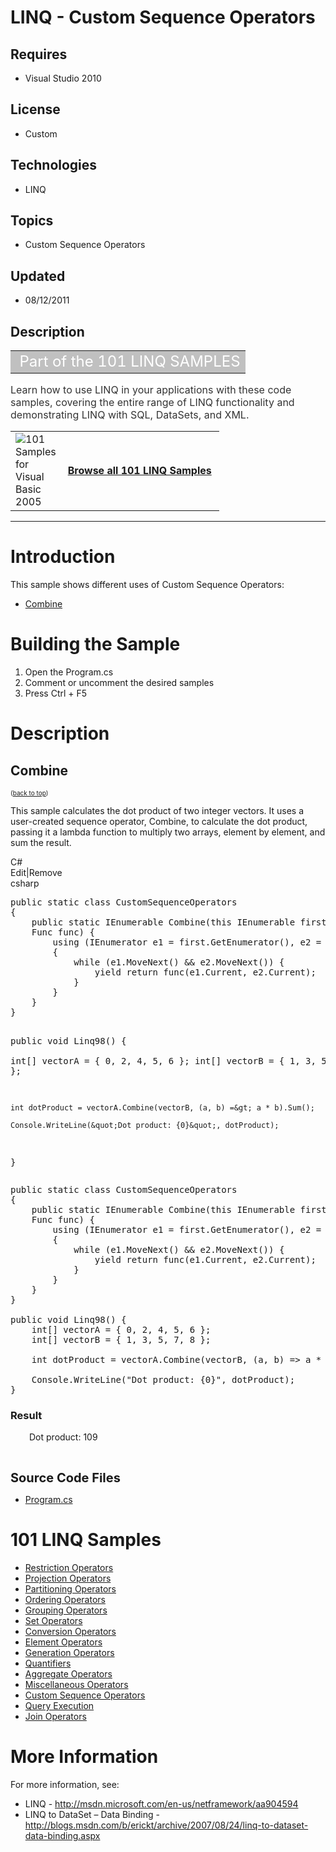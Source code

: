 # LINQ - Custom Sequence Operators
## Requires
- Visual Studio 2010
## License
- Custom
## Technologies
- LINQ
## Topics
- Custom Sequence Operators
## Updated
- 08/12/2011
## Description

<table border="0" cellspacing="2" cellpadding="1" width="100%">
<tbody>
<tr align="left" valign="top">
<td align="left" valign="middle" style="background-color:#c0c0c0"><span style="color:#ffffff; font-size:x-large">&nbsp;Part of the 101 LINQ SAMPLES</span></td>
</tr>
</tbody>
</table>
<div class="RoundedBox">
<div class="boxheader">
<div class="BostonPostCard"></div>
</div>
<div class="boxheader"><span style="font-size:medium; background-color:#ffffff; color:#333333">Learn how to use LINQ in your applications with these code samples, covering the entire range of LINQ functionality and demonstrating LINQ with SQL, DataSets, and
 XML.</span></div>
<div class="boxcontent">
<table border="0" cellspacing="2" cellpadding="1" width="100%">
<tbody>
<tr align="left" valign="top">
<td width="50px" align="left" valign="middle"><a href="http://archive.msdn.microsoft.com/vb2008samples/Release/ProjectReleases.aspx?ReleaseId=1426"><img title="101 Samples for Visual Basic 2005" src="-dd183105.download_45(en-us,msdn.10).jpg" alt="101 Samples for Visual Basic 2005" align="left"></a></td>
<td align="left" valign="middle"><span style="font-size:medium"><strong><a href="http://code.msdn.microsoft.com/101-LINQ-Samples-3fb9811b/viewsamplepack">Browse all 101 LINQ Samples</a>&nbsp;</strong></span></td>
</tr>
</tbody>
</table>
</div>
<hr>
</div>
<h1 id="Introduction">Introduction</h1>
<p>This sample shows different uses of Custom Sequence Operators:</p>
<ul>
<li><a title="This sample calculates the dot product of two integer vectors." href="#Combine">Combine</a>
</li></ul>
<h1><span>Building the Sample</span></h1>
<ol>
<li>Open the Program.cs </li><li>Comment or uncomment the desired samples </li><li>Press Ctrl &#43; F5 </li></ol>
<h1>Description</h1>
<h2 id="Combine">Combine</h2>
<p><span style="font-size:x-small">(<a href="#Introduction">back to top</a>)</span></p>
<p>This sample calculates the dot product of two integer vectors. It uses a user-created sequence operator, Combine, to calculate the dot product, passing it a lambda function to multiply two arrays, element by element, and sum the result.</p>
<p><span style="font-family:monospace"></span></p>
<div class="scriptcode">
<div class="pluginEditHolder" pluginCommand="mceScriptCode">
<div class="title"><span>C#</span></div>
<div class="pluginLinkHolder"><span class="pluginEditHolderLink">Edit</span>|<span class="pluginRemoveHolderLink">Remove</span></div>
<span class="hidden">csharp</span>
<pre class="hidden">public static class CustomSequenceOperators
{
    public static IEnumerable Combine(this IEnumerable first, IEnumerable second, 
    Func func) {
        using (IEnumerator e1 = first.GetEnumerator(), e2 = second.GetEnumerator())
        {
            while (e1.MoveNext() &amp;&amp; e2.MoveNext()) {
                yield return func(e1.Current, e2.Current);
            }
        }
    }
}

public void Linq98() {            
    int[] vectorA = { 0, 2, 4, 5, 6 };
    int[] vectorB = { 1, 3, 5, 7, 8 };
    
    int dotProduct = vectorA.Combine(vectorB, (a, b) =&gt; a * b).Sum();
    
    Console.WriteLine(&quot;Dot product: {0}&quot;, dotProduct);
}</pre>
<div class="preview">
<pre class="js">public&nbsp;static&nbsp;class&nbsp;CustomSequenceOperators&nbsp;
<span class="js__brace">{</span>&nbsp;
&nbsp;&nbsp;&nbsp;&nbsp;public&nbsp;static&nbsp;IEnumerable&nbsp;Combine(<span class="js__operator">this</span>&nbsp;IEnumerable&nbsp;first,&nbsp;IEnumerable&nbsp;second,&nbsp;&nbsp;
&nbsp;&nbsp;&nbsp;&nbsp;Func&nbsp;func)&nbsp;<span class="js__brace">{</span>&nbsp;
&nbsp;&nbsp;&nbsp;&nbsp;&nbsp;&nbsp;&nbsp;&nbsp;using&nbsp;(IEnumerator&nbsp;e1&nbsp;=&nbsp;first.GetEnumerator(),&nbsp;e2&nbsp;=&nbsp;second.GetEnumerator())&nbsp;
&nbsp;&nbsp;&nbsp;&nbsp;&nbsp;&nbsp;&nbsp;&nbsp;<span class="js__brace">{</span>&nbsp;
&nbsp;&nbsp;&nbsp;&nbsp;&nbsp;&nbsp;&nbsp;&nbsp;&nbsp;&nbsp;&nbsp;&nbsp;<span class="js__statement">while</span>&nbsp;(e1.MoveNext()&nbsp;&amp;&amp;&nbsp;e2.MoveNext())&nbsp;<span class="js__brace">{</span>&nbsp;
&nbsp;&nbsp;&nbsp;&nbsp;&nbsp;&nbsp;&nbsp;&nbsp;&nbsp;&nbsp;&nbsp;&nbsp;&nbsp;&nbsp;&nbsp;&nbsp;yield&nbsp;<span class="js__statement">return</span>&nbsp;func(e1.Current,&nbsp;e2.Current);&nbsp;
&nbsp;&nbsp;&nbsp;&nbsp;&nbsp;&nbsp;&nbsp;&nbsp;&nbsp;&nbsp;&nbsp;&nbsp;<span class="js__brace">}</span>&nbsp;
&nbsp;&nbsp;&nbsp;&nbsp;&nbsp;&nbsp;&nbsp;&nbsp;<span class="js__brace">}</span>&nbsp;
&nbsp;&nbsp;&nbsp;&nbsp;<span class="js__brace">}</span>&nbsp;
<span class="js__brace">}</span>&nbsp;
&nbsp;
public&nbsp;<span class="js__operator">void</span>&nbsp;Linq98()&nbsp;<span class="js__brace">{</span>&nbsp;&nbsp;&nbsp;&nbsp;&nbsp;&nbsp;&nbsp;&nbsp;&nbsp;&nbsp;&nbsp;&nbsp;&nbsp;
&nbsp;&nbsp;&nbsp;&nbsp;int[]&nbsp;vectorA&nbsp;=&nbsp;<span class="js__brace">{</span>&nbsp;<span class="js__num">0</span>,&nbsp;<span class="js__num">2</span>,&nbsp;<span class="js__num">4</span>,&nbsp;<span class="js__num">5</span>,&nbsp;<span class="js__num">6</span>&nbsp;<span class="js__brace">}</span>;&nbsp;
&nbsp;&nbsp;&nbsp;&nbsp;int[]&nbsp;vectorB&nbsp;=&nbsp;<span class="js__brace">{</span>&nbsp;<span class="js__num">1</span>,&nbsp;<span class="js__num">3</span>,&nbsp;<span class="js__num">5</span>,&nbsp;<span class="js__num">7</span>,&nbsp;<span class="js__num">8</span>&nbsp;<span class="js__brace">}</span>;&nbsp;
&nbsp;&nbsp;&nbsp;&nbsp;&nbsp;
&nbsp;&nbsp;&nbsp;&nbsp;int&nbsp;dotProduct&nbsp;=&nbsp;vectorA.Combine(vectorB,&nbsp;(a,&nbsp;b)&nbsp;=&gt;&nbsp;a&nbsp;*&nbsp;b).Sum();&nbsp;
&nbsp;&nbsp;&nbsp;&nbsp;&nbsp;
&nbsp;&nbsp;&nbsp;&nbsp;Console.WriteLine(<span class="js__string">&quot;Dot&nbsp;product:&nbsp;{0}&quot;</span>,&nbsp;dotProduct);&nbsp;
<span class="js__brace">}</span></pre>
</div>
</div>
</div>
<h3><strong>Result</strong></h3>
<p style="padding-left:30px">Dot product: 109</p>
<p>&nbsp;</p>
<p><span style="font-size:20px; font-weight:bold">Source Code Files</span></p>
<ul>
<li><a class="browseFile" href="sourcecode?fileId=24036&pathId=1429239949">Program.cs</a>
</li></ul>
<h1><strong>101 LINQ Samples</strong></h1>
<ul>
<li><a href="../LINQ-Restriction-Operators-b15d29ca">Restriction Operators</a> </li><li><a href="../LINQ-to-DataSets-09787825">Projection Operators</a> </li><li><a href="../LINQ-Partitioning-Operators-c68aaccc">Partitioning Operators</a> </li><li><a href="../SQL-Ordering-Operators-050af19e">Ordering Operators</a> </li><li><a href="../LINQ-to-DataSets-Grouping-c62703ea">Grouping Operators</a> </li><li><a href="../LINQ-Set-Operators-374f34fe">Set Operators</a> </li><li><a href="../LINQ-Conversion-Operators-e4e59714">Conversion Operators</a> </li><li><a href="../LINQ-Element-Operators-0f3f12ce">Element Operators</a> </li><li><a href="../LINQ-Element-Operators-0f3f12ce">Generation Operators</a> </li><li><a href="../LINQ-Quantifiers-f00e7e3e">Quantifiers</a> </li><li><a href="../LINQ-Aggregate-Operators-c51b3869">Aggregate Operators</a> </li><li><a href="../LINQ-Miscellaneous-6b72bb2a">Miscellaneous Operators</a> </li><li><a href="../LINQ-to-DataSets-Custom-41738490">Custom Sequence Operators</a> </li><li><a href="../LINQ-Query-Execution-ce0d3b95">Query Execution</a> </li><li><a href="../LINQ-Join-Operators-dabef4e9">Join Operators</a> </li></ul>
<h1>More Information</h1>
<p>For more information, see:</p>
<ul>
<li>LINQ - <a href="http://msdn.microsoft.com/en-us/netframework/aa904594" target="_blank">
http://msdn.microsoft.com/en-us/netframework/aa904594</a> </li><li>LINQ to DataSet &ndash; Data Binding - <a href="http://blogs.msdn.com/b/erickt/archive/2007/08/24/linq-to-dataset-data-binding.aspx" target="_blank">
http://blogs.msdn.com/b/erickt/archive/2007/08/24/linq-to-dataset-data-binding.aspx</a>
</li></ul>

